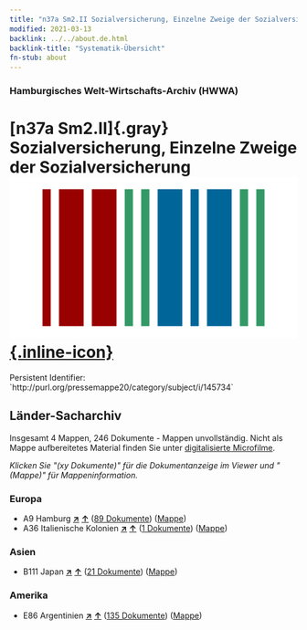 ```yaml
---
title: "n37a Sm2.II Sozialversicherung, Einzelne Zweige der Sozialversicherung"
modified: 2021-03-13
backlink: ../../about.de.html
backlink-title: "Systematik-Übersicht"
fn-stub: about
---
```


### Hamburgisches Welt-Wirtschafts-Archiv (HWWA)

# [n37a Sm2.II]{.gray}&#8201; Sozialversicherung, Einzelne Zweige der Sozialversicherung &#160; [![Wikidata](/images/Wikidata-logo.svg "Wikidata"){.inline-icon}](http://www.wikidata.org/entity/Q104711299)

<div class="hint">Persistent Identifier: `http://purl.org/pressemappe20/category/subject/i/145734`</div>







## Länder-Sacharchiv




Insgesamt 4 Mappen, 246 Dokumente - Mappen unvollständig.
Nicht als Mappe aufbereitetes Material finden Sie unter [digitalisierte Microfilme](/film/h1_sh.de.html).

_Klicken Sie "(xy Dokumente)" für die Dokumentanzeige im Viewer und "(Mappe)" für Mappeninformation._




### Europa

- A9 Hamburg [**&nearr;**](../../../geo/i/140905/about.de.html "Hamburg (alle Mappen)") [**&uarr;**](../../../geo/about.de.html#A9 "Ländersystematik") (<a href="https://pm20.zbw.eu/iiifview/folder/sh/140905,145734" title="über: Hamburg : Sozialversicherung, Einzelne Zweige der Sozialversicherung" target="_blank">89 Dokumente</a>) ([Mappe](../../../../folder/sh/1409xx/140905/1457xx/145734/about.de.html))
- A36 Italienische Kolonien [**&nearr;**](../../../geo/i/141012/about.de.html "Italienische Kolonien (alle Mappen)") [**&uarr;**](../../../geo/about.de.html#A36 "Ländersystematik") (<a href="https://pm20.zbw.eu/iiifview/folder/sh/141012,145734" title="über: Italienische Kolonien : Sozialversicherung, Einzelne Zweige der Sozialversicherung" target="_blank">1 Dokumente</a>) ([Mappe](../../../../folder/sh/1410xx/141012/1457xx/145734/about.de.html))

### Asien

- B111 Japan [**&nearr;**](../../../geo/i/141272/about.de.html "Japan (alle Mappen)") [**&uarr;**](../../../geo/about.de.html#B111 "Ländersystematik") (<a href="https://pm20.zbw.eu/iiifview/folder/sh/141272,145734" title="über: Japan : Sozialversicherung, Einzelne Zweige der Sozialversicherung" target="_blank">21 Dokumente</a>) ([Mappe](../../../../folder/sh/1412xx/141272/1457xx/145734/about.de.html))

### Amerika

- E86 Argentinien [**&nearr;**](../../../geo/i/141692/about.de.html "Argentinien (alle Mappen)") [**&uarr;**](../../../geo/about.de.html#E86 "Ländersystematik") (<a href="https://pm20.zbw.eu/iiifview/folder/sh/141692,145734" title="über: Argentinien : Sozialversicherung, Einzelne Zweige der Sozialversicherung" target="_blank">135 Dokumente</a>) ([Mappe](../../../../folder/sh/1416xx/141692/1457xx/145734/about.de.html))








